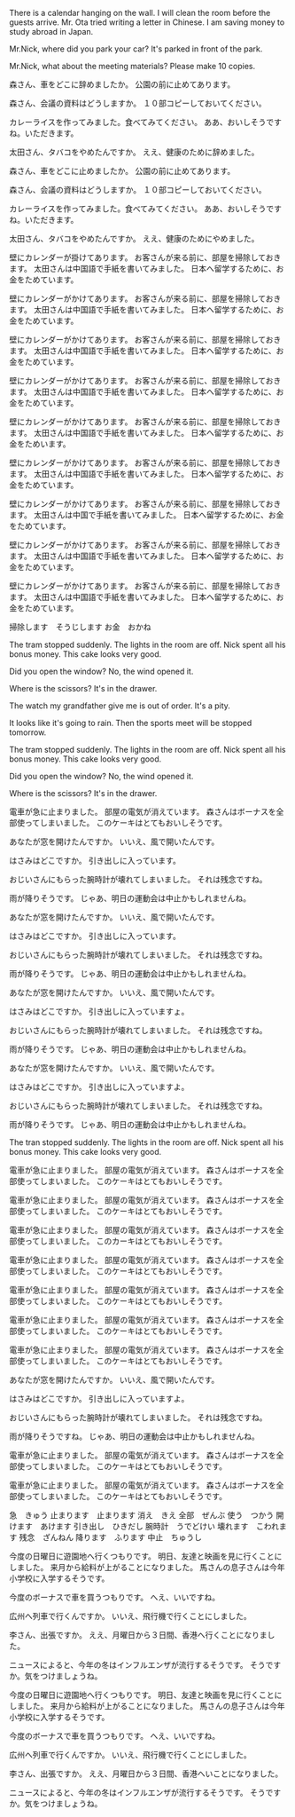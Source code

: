 There is a calendar hanging on the wall.
I will clean the room before the guests arrive.
Mr. Ota tried writing a letter in Chinese.
I am saving money to study abroad in Japan.

Mr.Nick, where did you park your car?
It's parked in front of the park.

Mr.Nick, what about the meeting materials?
Please make 10 copies.

森さん、車をどこに辞めましたか。
公園の前に止めてあります。

森さん、会議の資料はどうしますか。
１０部コピーしておいてください。

カレーライスを作ってみました。食べてみてください。
ああ、おいしそうですね。いただきます。

太田さん、タバコをやめたんですか。
ええ、健康のために辞めました。

森さん、車をどこに止めましたか。
公園の前に止めてあります。

森さん、会議の資料はどうしますか。
１０部コピーしておいてください。

カレーライスを作ってみました。食べてみてください。
ああ、おいしそうですね。いただきます。

太田さん、タバコをやめたんですか。
ええ、健康のためにやめました。

壁にカレンダーが掛けてあります。
お客さんが来る前に、部屋を掃除しておきます。
太田さんは中国語で手紙を書いてみました。
日本へ留学するために、お金をためています。

壁にカレンダーがかけてあります。
お客さんが来る前に、部屋を掃除しておきます。
太田さんは中国語で手紙を書いてみました。
日本へ留学するために、お金をためています。

壁にカレンダーがかけてあります。
お客さんが来る前に、部屋を掃除しておきます。
太田さんは中国語で手紙を書いてみました。
日本へ留学するために、お金をためています。

壁にカレンダーがかけてあります。
お客さんが来る前に、部屋を掃除しておきます。
太田さんは中国語で手紙を書いてみました。
日本へ留学するために、お金をためています。

壁にカレンダーがかけてあります。
お客さんが来る前に、部屋を掃除しておきます。
太田さんは中国語で手紙を書いてみました。
日本へ留学するために、お金をためいます。

壁にカレンダーがかけてあります。
お客さんが来る前に、部屋を掃除しておきます。
太田さんは中国語で手紙を書いてみました。
日本へ留学するために、お金をためています。

壁にカレンダーがかけてあります。
お客さんが来る前に、部屋を掃除しておきます。
太田さんは中国で手紙を書いてみました。
日本へ留学するために、お金をためています。

壁にカレンダーがかけてあります。
お客さんが来る前に、部屋を掃除しておきます。
太田さんは中国語で手紙を書いてみました。
日本へ留学するために、お金をためています。

壁にカレンダーがかけてあります。
お客さんが来る前に、部屋を掃除しておきます。
太田さんは中国語で手紙を書いてみました。
日本へ留学するために、お金をためています。

掃除します　そうじします
お金　おかね

The tram stopped suddenly.
The lights in the room are off.
Nick spent all his bonus money.
This cake looks very good.

Did you open the window?
No, the wind opened it.

Where is the scissors?
It's in the drawer.

The watch my grandfather give me is out of order.
It's a pity.

It looks like it's going to rain.
Then the sports meet will be stopped tomorrow.

The tram stopped suddenly.
The lights in the room are off.
Nick spent all his bonus money.
This cake looks very good.

Did you open the window?
No, the wind opened it.

Where is the scissors?
It's in the drawer.

電車が急に止まりました。
部屋の電気が消えています。
森さんはボーナスを全部使ってしまいました。
このケーキはとてもおいしそうです。

あなたが窓を開けたんですか。
いいえ、風で開いたんです。

はさみはどこですか。
引き出しに入っています。

おじいさんにもらった腕時計が壊れてしまいました。
それは残念ですね。

雨が降りそうです。
じゃあ、明日の運動会は中止かもしれませんね。

あなたが窓を開けたんですか。
いいえ、風で開いたんです。

はさみはどこですか。
引き出しに入っています。

おじいさんにもらった腕時計が壊れてしまいました。
それは残念ですね。

雨が降りそうです。
じゃあ、明日の運動会は中止かもしれませんね。

あなたが窓を開けたんですか。
いいえ、風で開いたんです。

はさみはどこですか。
引き出しに入っていますょ。

おじいさんにもらった腕時計が壊れてしまいました。
それは残念ですね。

雨が降りそうです。
じゃあ、明日の運動会は中止かもしれませんね。

あなたが窓を開けたんですか。
いいえ、風で開いたんです。

はさみはどこですか。
引き出しに入っていますよ。

おじいさんにもらった腕時計が壊れてしまいました。
それは残念ですね。

雨が降りそうです。
じゃあ、明日の運動会は中止かもしれませんね。

The tran stopped suddenly.
The lights in the room are off.
Nick spent all his bonus money.
This cake looks very good.

電車が急に止まりました。
部屋の電気が消えています。
森さんはボーナスを全部使ってしまいました。
このケーキはとてもおいしそうです。

電車が急に止まりました。
部屋の電気が消えています。
森さんはボーナスを全部使ってしまいました。
このケーキはとてもおいしそうです。

電車が急に止まりました。
部屋の電気が消えています。
森さんはボーナスを全部使ってしまいました。
このカーキはとてもおいしそうです。

電車が急に止まりました。
部屋の電気が消えています。
森さんはボーナスを全部使ってしまいました。
このケーキはとてもおいしそうです。

電車が急に止まりました。
部屋の電気が消えています。
森さんはボーナスを全部使ってしまいました。
このケーキはとてもおいしそうです。

電車が急に止まりました。
部屋の電気が消えています。
森さんはボーナスを全部使ってしまいました。
このケーキはとてもおいしそうです。

電車が急に止まりました。
部屋の電気が消えています。
森さんはボーナスを全部使ってしまいました。
このケーキはとてもおいしそうです。

あなたが窓を開けたんですか。
いいえ、風で開いたんです。

はさみはどこですか。
引き出しに入っていますよ。

おじいさんにもらった腕時計が壊れてしまいました。
それは残念ですね。

雨が降りそうですね。
じゃあ、明日の運動会は中止かもしれませんね。

電車が急に止まりました。
部屋の電気が消えています。
森さんはボーナスを全部使ってしまいました。
このケーキはとてもおいしそうです。

電車が急に止まりました。
部屋の電気が消えています。
森さんはボーナスを全部使ってしまいました。
このケーキはとてもおいしそうです。

急　きゅう
止まります　止まります
消え　きえ
全部　ぜんぶ
使う　つかう
開けます　あけます
引き出し　ひきだし
腕時計　うでどけい
壊れます　こわれます
残念　ざんねん
降ります　ふります
中止　ちゅうし

今度の日曜日に遊園地へ行くつもりです。
明日、友達と映画を見に行くことにしました。
来月から給料が上がることになりました。
馬さんの息子さんは今年小学校に入学するそうです。

今度のボーナスで車を買うつもりです。
へえ、いいですね。

広州へ列車で行くんですか。
いいえ、飛行機で行くことにしました。

李さん、出張ですか。
ええ、月曜日から３日間、香港へ行くことになりました。

ニュースによると、今年の冬はインフルエンザが流行するそうです。
そうですか。気をつけましょうね。

今度の日曜日に遊園地へ行くつもりです。
明日、友達と映画を見に行くことにしました。
来月から給料が上がることになりました。
馬さんの息子さんは今年小学校に入学するそうです。

今度のボーナスで車を買うつもりです。
へえ、いいですね。

広州へ列車で行くんですか。
いいえ、飛行機で行くことにしました。

李さん、出張ですか。
ええ、月曜日から３日間、香港へいことになりました。

ニュースによると、今年の冬はインフルエンザが流行するそうです。
そうですか。気をつけましょうね。
